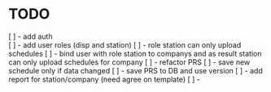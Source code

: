 # TODO

[ ] - add auth  
[ ] - add user roles (disp and station) 
[ ] - role station can only upload schedules 
[ ] - bind user with role station to companys and as result station can only upload schedules for company 
[ ] - refactor PRS 
[ ] - save new schedule only if data changed 
[ ] - save PRS to DB and use version 
[ ] - add report for station/company (need agree on template) 
[ ] -
